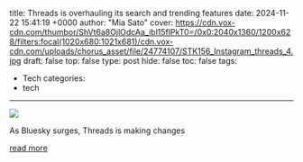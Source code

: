 title: Threads is overhauling its search and trending features
date: 2024-11-22 15:41:19 +0000
author: "Mia Sato"
cover: https://cdn.vox-cdn.com/thumbor/ShVt6a8OjlOdcAa_ibl15flPkT0=/0x0:2040x1360/1200x628/filters:focal(1020x680:1021x681)/cdn.vox-cdn.com/uploads/chorus_asset/file/24774107/STK156_Instagram_threads_4.jpg
draft: false
top: false
type: post
hide: false
toc: false
tags:
  - Tech
categories:
  - tech
---

![](https://cdn.vox-cdn.com/thumbor/ShVt6a8OjlOdcAa_ibl15flPkT0=/0x0:2040x1360/1200x628/filters:focal(1020x680:1021x681)/cdn.vox-cdn.com/uploads/chorus_asset/file/24774107/STK156_Instagram_threads_4.jpg)

As Bluesky surges, Threads is making changes

[read more](https://www.theverge.com/2024/11/22/24303207/threads-meta-search-trending-topics-bluesky)
